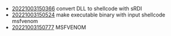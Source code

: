 - [20221003150366](/zet/20221003150366/README.md) convert DLL to shellcode with sRDI
- [20221003150524](/zet/20221003150524/README.md) make executable binary with input shellcode msfvenom
- [20221003150777](/zet/20221003150777/README.md) MSFVENOM
